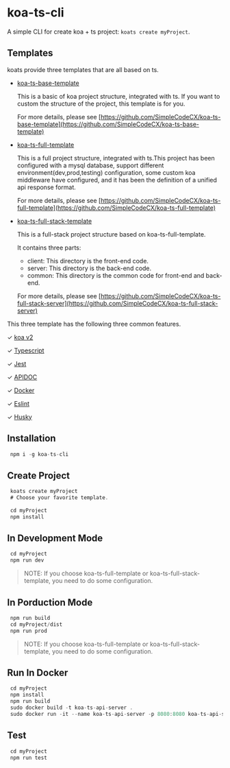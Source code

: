 # koa-ts-cli
A simple CLI for create koa + ts project: `koats create myProject`.

## Templates
koats provide three templates that are all based on ts.

- [koa-ts-base-template](https://github.com/SimpleCodeCX/koa-ts-base-template)

  This is a basic of koa project structure, integrated with ts. If you want to custom the structure of the project, this template is for you.

  For more details, please see [https://github.com/SimpleCodeCX/koa-ts-base-template](https://github.com/SimpleCodeCX/koa-ts-base-template)

- [koa-ts-full-template](https://github.com/SimpleCodeCX/koa-ts-full-template)

  This is a full project structure, integrated with ts.This project has been configured with a mysql database, support different environment(dev,prod,testing) configuration, some custom koa middleware have configured, and it has been the definition of a unified api response format.

   For more details, please see [https://github.com/SimpleCodeCX/koa-ts-full-template](https://github.com/SimpleCodeCX/koa-ts-full-template)
  
- [koa-ts-full-stack-template](https://github.com/SimpleCodeCX/koa-ts-full-stack-server)

  This is a full-stack project structure based on koa-ts-full-template.

  It contains three parts: 

    - client: This directory is the front-end code.
    - server: This directory is the back-end code.
    - common: This directory is the common code for front-end and back-end.

    For more details, please see [https://github.com/SimpleCodeCX/koa-ts-full-stack-server](https://github.com/SimpleCodeCX/koa-ts-full-stack-server)

This three template has the following three common features.

✓ [koa v2](https://github.com/koajs/koa)

✓ [Typescript](https://github.com/koajs/koa)

✓ [Jest](https://github.com/facebook/jest)

✓ [APIDOC](https://apidocjs.com/)

✓ [Docker](https://www.docker.com/)

✓ [Eslint](https://github.com/eslint/eslint)

✓ [Husky](https://github.com/typicode/husky)

## Installation

```javascript
 npm i -g koa-ts-cli
```

## Create Project

```javascript
 koats create myProject
 # Choose your favorite template.
 
 cd myProject
 npm install
```

## In Development Mode

```javascript
 cd myProject
 npm run dev
```

> NOTE: If you choose koa-ts-full-template or koa-ts-full-stack-template, you need to do some configuration.

## In Porduction Mode

```javascript
 npm run build
 cd myProject/dist
 npm run prod
```

> NOTE: If you choose koa-ts-full-template or koa-ts-full-stack-template, you need to do some configuration.


## Run In Docker

```javascript
 cd myProject
 npm install
 npm run build
 sudo docker build -t koa-ts-api-server .
 sudo docker run -it --name koa-ts-api-server -p 8080:8080 koa-ts-api-server
```

## Test

```javascript
 cd myProject
 npm run test
```